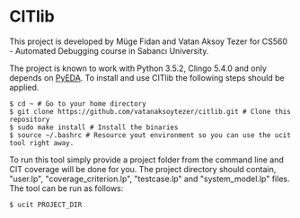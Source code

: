 # CITlib
This project is developed by Müge Fidan and Vatan Aksoy Tezer for CS560 - Automated Debugging course in Sabancı University.

The project is known to work with Python 3.5.2, Clingo 5.4.0 and only depends on [PyEDA](https://pyeda.readthedocs.io/en/latest/overview.html). To install and use CITlib the following steps should be applied.

```
$ cd ~ # Go to your home directory
$ git clone https://github.com/vatanaksoytezer/citlib.git # Clone this repository
$ sudo make install # Install the binaries
$ source ~/.bashrc # Resource yout environment so you can use the ucit tool right away.
```

To run this tool simply provide a project folder from the command line and CIT coverage will be done for you. The project directory should contain, "user.lp", "coverage_criterion.lp", "testcase.lp" and "system_model.lp" files. The tool can be run as follows:

```
$ ucit PROJECT_DIR
```